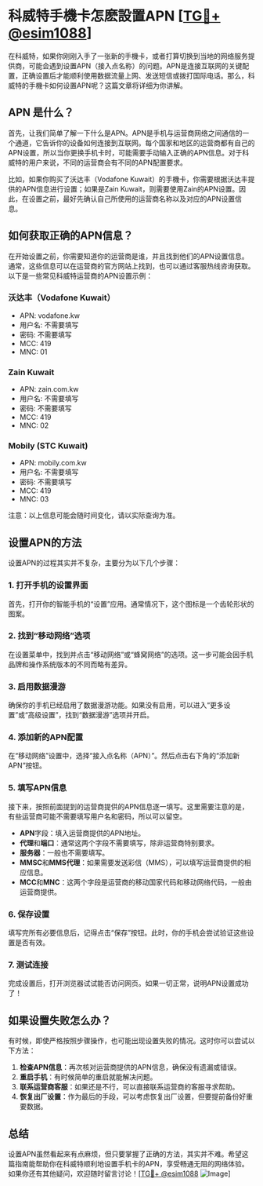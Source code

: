 # 科威特手機卡怎麽設置APN [[TG💪+ @esim1088](https://t.me/s/esim1088)]

在科威特，如果你刚刚入手了一张新的手機卡，或者打算切换到当地的网络服务提供商，可能会遇到设置APN（接入点名称）的问题。APN是连接互联网的关键配置，正确设置后才能顺利使用数据流量上网、发送短信或拨打国际电话。那么，科威特的手機卡如何设置APN呢？这篇文章将详细为你讲解。

## APN 是什么？

首先，让我们简单了解一下什么是APN。APN是手机与运营商网络之间通信的一个通道，它告诉你的设备如何连接到互联网。每个国家和地区的运营商都有自己的APN设置，所以当你更换手机卡时，可能需要手动输入正确的APN信息。对于科威特的用户来说，不同的运营商会有不同的APN配置要求。

比如，如果你购买了沃达丰（Vodafone Kuwait）的手機卡，你需要根据沃达丰提供的APN信息进行设置；如果是Zain Kuwait，则需要使用Zain的APN设置。因此，在设置之前，最好先确认自己所使用的运营商名称以及对应的APN设置信息。

## 如何获取正确的APN信息？

在开始设置之前，你需要知道你的运营商是谁，并且找到他们的APN设置信息。通常，这些信息可以在运营商的官方网站上找到，也可以通过客服热线咨询获取。以下是一些常见科威特运营商的APN设置示例：

### 沃达丰（Vodafone Kuwait）
- APN: vodafone.kw
- 用户名: 不需要填写
- 密码: 不需要填写
- MCC: 419
- MNC: 01

### Zain Kuwait
- APN: zain.com.kw
- 用户名: 不需要填写
- 密码: 不需要填写
- MCC: 419
- MNC: 02

### Mobily (STC Kuwait)
- APN: mobily.com.kw
- 用户名: 不需要填写
- 密码: 不需要填写
- MCC: 419
- MNC: 03

注意：以上信息可能会随时间变化，请以实际查询为准。

## 设置APN的方法

设置APN的过程其实并不复杂，主要分为以下几个步骤：

### 1. 打开手机的设置界面
首先，打开你的智能手机的“设置”应用。通常情况下，这个图标是一个齿轮形状的图案。

### 2. 找到“移动网络”选项
在设置菜单中，找到并点击“移动网络”或“蜂窝网络”的选项。这一步可能会因手机品牌和操作系统版本的不同而略有差异。

### 3. 启用数据漫游
确保你的手机已经启用了数据漫游功能。如果没有启用，可以进入“更多设置”或“高级设置”，找到“数据漫游”选项并开启。

### 4. 添加新的APN配置
在“移动网络”设置中，选择“接入点名称（APN）”。然后点击右下角的“添加新APN”按钮。

### 5. 填写APN信息
接下来，按照前面提到的运营商提供的APN信息逐一填写。这里需要注意的是，有些运营商可能不需要填写用户名和密码，所以可以留空。

- **APN**字段：填入运营商提供的APN地址。
- **代理**和**端口**：通常这两个字段不需要填写，除非运营商特别要求。
- **服务器**：一般也不需要填写。
- **MMSC**和**MMS代理**：如果需要发送彩信（MMS），可以填写运营商提供的相应信息。
- **MCC**和**MNC**：这两个字段是运营商的移动国家代码和移动网络代码，一般由运营商提供。

### 6. 保存设置
填写完所有必要信息后，记得点击“保存”按钮。此时，你的手机会尝试验证这些设置是否有效。

### 7. 测试连接
完成设置后，打开浏览器试试能否访问网页。如果一切正常，说明APN设置成功了！

## 如果设置失败怎么办？

有时候，即使严格按照步骤操作，也可能出现设置失败的情况。这时你可以尝试以下方法：

1. **检查APN信息**：再次核对运营商提供的APN信息，确保没有遗漏或错误。
2. **重启手机**：有时候简单的重启就能解决问题。
3. **联系运营商客服**：如果还是不行，可以直接联系运营商的客服寻求帮助。
4. **恢复出厂设置**：作为最后的手段，可以考虑恢复出厂设置，但要提前备份好重要数据。

## 总结

设置APN虽然看起来有点麻烦，但只要掌握了正确的方法，其实并不难。希望这篇指南能帮助你在科威特顺利地设置手机卡的APN，享受畅通无阻的网络体验。如果你还有其他疑问，欢迎随时留言讨论！[[TG💪+ @esim1088](https://t.me/s/esim1088) ![Image](https://i.postimg.cc/4NQfJmqS/Snipaste-2025-05-13-00-14-12.png)]